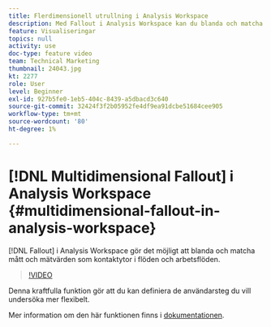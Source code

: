 ```yaml
---
title: Flerdimensionell utrullning i Analysis Workspace
description: Med Fallout i Analysis Workspace kan du blanda och matcha mått och mätvärden som kontaktytor i flöden och arbetsflöden.
feature: Visualiseringar
topics: null
activity: use
doc-type: feature video
team: Technical Marketing
thumbnail: 24043.jpg
kt: 2277
role: User
level: Beginner
exl-id: 927b5fe0-1eb5-404c-8439-a5dbacd3c640
source-git-commit: 32424f3f2b05952fe4df9ea91dcbe51684cee905
workflow-type: tm+mt
source-wordcount: '80'
ht-degree: 1%

---
```


# [!DNL Multidimensional Fallout] i Analysis Workspace {#multidimensional-fallout-in-analysis-workspace}

[!DNL Fallout] i Analysis Workspace gör det möjligt att blanda och matcha mått och mätvärden som kontaktytor i flöden och arbetsflöden.

>[!VIDEO](https://video.tv.adobe.com/v/24043/?quality=12)

Denna kraftfulla funktion gör att du kan definiera de användarsteg du vill undersöka mer flexibelt.

Mer information om den här funktionen finns i [dokumentationen](https://marketing.adobe.com/resources/help/en_US/analytics/analysis-workspace/configuring-interdimensional-fallout.html).
